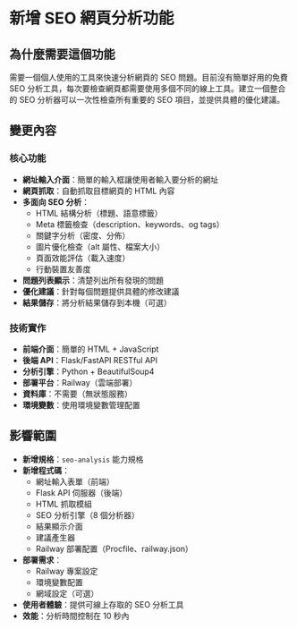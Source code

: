 # 新增 SEO 網頁分析功能

## 為什麼需要這個功能

需要一個個人使用的工具來快速分析網頁的 SEO 問題。目前沒有簡單好用的免費 SEO 分析工具，每次要檢查網頁都需要使用多個不同的線上工具。建立一個整合的 SEO 分析器可以一次性檢查所有重要的 SEO 項目，並提供具體的優化建議。

## 變更內容

### 核心功能

- **網址輸入介面**：簡單的輸入框讓使用者輸入要分析的網址
- **網頁抓取**：自動抓取目標網頁的 HTML 內容
- **多面向 SEO 分析**：
  - HTML 結構分析（標題、語意標籤）
  - Meta 標籤檢查（description、keywords、og tags）
  - 關鍵字分析（密度、分佈）
  - 圖片優化檢查（alt 屬性、檔案大小）
  - 頁面效能評估（載入速度）
  - 行動裝置友善度
- **問題列表顯示**：清楚列出所有發現的問題
- **優化建議**：針對每個問題提供具體的修改建議
- **結果儲存**：將分析結果儲存到本機（可選）

### 技術實作

- **前端介面**：簡單的 HTML + JavaScript
- **後端 API**：Flask/FastAPI RESTful API
- **分析引擎**：Python + BeautifulSoup4
- **部署平台**：Railway（雲端部署）
- **資料庫**：不需要（無狀態服務）
- **環境變數**：使用環境變數管理配置

## 影響範圍

- **新增規格**：`seo-analysis` 能力規格
- **新增程式碼**：
  - 網址輸入表單（前端）
  - Flask API 伺服器（後端）
  - HTML 抓取模組
  - SEO 分析引擎（8 個分析器）
  - 結果顯示介面
  - 建議產生器
  - Railway 部署配置（Procfile、railway.json）
- **部署需求**：
  - Railway 專案設定
  - 環境變數配置
  - 網域設定（可選）
- **使用者體驗**：提供可線上存取的 SEO 分析工具
- **效能**：分析時間控制在 10 秒內
